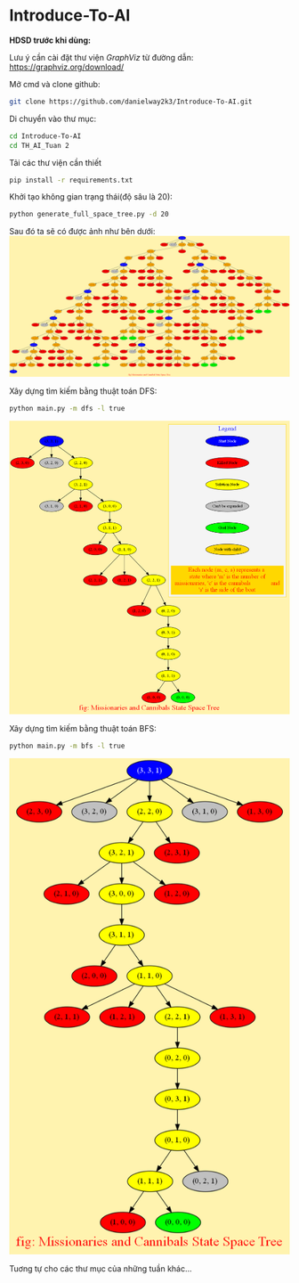 # Introduce-To-AI

**HDSD trước khi dùng:**

Lưu ý cần cài đặt thư viện *GraphViz* từ đường dẫn: https://graphviz.org/download/

Mở cmd và clone github:
```bash
git clone https://github.com/danielway2k3/Introduce-To-AI.git
```
Di chuyển vào thư mục:
```bash
cd Introduce-To-AI
cd TH_AI_Tuan 2
```
Tải các thư viện cần thiết
```bash
pip install -r requirements.txt
```
Khởi tạo không gian trạng thái(độ sâu là 20):
```bash
python generate_full_space_tree.py -d 20
```
Sau đó ta sẽ có được ảnh như bên dưới:
![image alt](https://github.com/danielway2k3/Introduce-To-AI/blob/main/TH_AI_Tuan%202/state_space_20.png?raw=true)

Xây dựng tìm kiếm bằng thuật toán DFS:
```bash
python main.py -m dfs -l true
```
![image alt](https://github.com/danielway2k3/Introduce-To-AI/blob/main/TH_AI_Tuan%202/dfs_legend.png?raw=true)

Xây dựng tìm kiếm bằng thuật toán BFS:
```bash
python main.py -m bfs -l true
```
![image alt](https://github.com/danielway2k3/Introduce-To-AI/blob/main/TH_AI_Tuan%202/bfs.png?raw=true)

Tuơng tự cho các thư mục của những tuần khác...